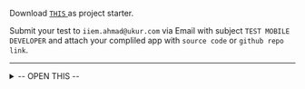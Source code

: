 Download [ `THIS` ](https://drive.google.com/file/d/1PfaXViODtQ7cbEuZ0yfFU9RxBBK7IyBj/view?usp=sharing) as project starter.

Submit your test to `iiem.ahmad@ukur.com` via Email with subject `TEST MOBILE DEVELOPER` and attach your compliled app with `source code` or `github repo link`.

---

<details><summary>-- OPEN THIS --</summary>

```dart
method = 'GET';

baseUrl = 'https://c50f007f-bad3-4e64-982d-fce35e877b09.mock.pstmn.io';

path = 'users';

query parameters = {'page' : <int>PAGE_ID}; // PAGE_ID start from 0

// These endpoint rely on mockup APIs that are not always available.
// If this occurs, you are allowed to mock the data using the users_responses.json file. 
```

The tests is :
 
1. Create a page that displays a list of users from the request to the endpoint above and display it using the `LAZY LOAD` strategy.
2. Create a feature to `search for users` using `name`,  `company` name,  or `both` as parameters.
3. Create a feature to `filter users` using the `registered` (parameter) date range.
4. Create a feature to `filter users` using `isActive` and `gender` as parameters.
5. Make a page that displays information about `selected users` from the users list page. 

Use [ `bloc` or `cubit` ](https://pub.dev/packages/bloc) package as state manager.

Write your code cleanly and efficiently.

</details>
